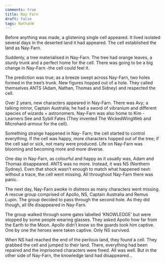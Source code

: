 ```yaml
---
comments: true
title: Nay Farn
draft: false
tags: NathanW
---
```

 
Before anything was made, a glistening single cell appeared. It lived isolated several days in the deserted land it had appeared. The cell established the land as Nay-Farn.

Suddenly, a tree materialised in Nay-Farn. The tree had orange leaves, a sturdy trunk and a perfect home for the cell. There was going to be a big change in Nay-Farn -the cell could feel it.

The prediction was true; as a breeze swept across Nay-Farn, two holes formed in the tree’s trunk. New figures hopped out of a hole. They called themselves ANTS (Adam, Nathan, Thomas and Sidney) and respected the cell.

Over 2 years, new characters appeared in Nay-Farn. There was Avy; a talking mirror, Captain Australia; he had a sword of vibranium and different species of wizards + astronomers. Nay-Farn was also home to Kim - Learners See and Sybill Fates (They invented The WickedWingWeb and Microhard-armour for the cell).

Something strange happened in Nay- Farn; the cell started to control everything. If the cell was happy, more characters hopped out of the tree; if the cell sad or sick, not many were produced. Life on Nay-Farn was blooming and becoming more and more diverse.

One day in Nay-Farn, as colourful and happy as it usually was, Adam and Thomas disappeared. ANTS was no more. Instead, it was NS (Northern Sydney). Even that shock wasn’t enough to match what happened next: without a trace, the cell went missing. All throughout Nay-Farn there was panic.

The next day, Nay-Farn awoke in distress as many characters went missing. A rescue group comprised of Apollo, NS, Captain Australia and Remus Lupin. The group decided to pass through the second hole. As they did though, all life disappeared in Nay-Farn.

The group walked through some gates labelled ‘KNOWLEDGE’ but were stopped by some people wearing glasses. They asked Apollo how far from the Earth to the Moon. Apollo didn’t know so the guards took him captive. One by one the heroes were taken captive. Only NS survived.

When NS had reached the end of the perilous land, they found a cell. They grabbed the cell and jumped to their land. There, everything had been repaired and the imprisoned characters were freed. All was well. But in the other side of Nay-Farn, the knowledge land had disappeared...
